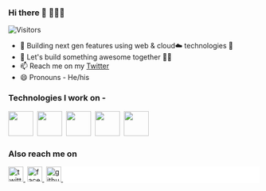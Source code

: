 ### Hi there 👋 👨🏻‍💻

![Visitors](https://komarev.com/ghpvc/?username=sb39)
<!--
**sb39/sb39** is a ✨ _special_ ✨ repository because its `README.md` (this file) appears on your GitHub profile.

Here are some ideas to get you started:

- 🔭 I’m currently working on ...
- 🌱 I’m currently learning ...
- 👯 I’m looking to collaborate on ...
- 🤔 I’m looking for help with ...
- 💬 Ask me about ...
- 📫 How to reach me: ...
- 😄 Pronouns: ...
- ⚡ Fun fact: ...
-->

- 🔧 Building next gen features using web & cloud☁️ technologies 🧙
- 👯 Let's build something awesome together 💪🏻
- 📫 Reach me on my [Twitter](https://twitter.com/biswas_srijeet)
- 😄 Pronouns - He/his

### Technologies I work on - 

<span><img height="50" src="https://user-images.githubusercontent.com/28492382/95008889-47a89600-063b-11eb-9f0c-e3c5df4de441.png" />&nbsp;</span>
<span><img height="50" src="https://user-images.githubusercontent.com/28492382/95008962-c6053800-063b-11eb-85ba-e57ae99bc6d3.png" />&nbsp;</span>
<span><img height="50" src="https://user-images.githubusercontent.com/28492382/95009057-9a368200-063c-11eb-85b7-3d7227fff23c.png" />&nbsp;</span>
<span><img height="50" src="https://user-images.githubusercontent.com/28492382/95009165-80e20580-063d-11eb-974d-ea328f93a78f.jpg" />&nbsp;</span>
<span><img height="50" src="https://user-images.githubusercontent.com/28492382/95009192-bab30c00-063d-11eb-9b44-c5e03e22da66.png" />&nbsp;</span>

### Also reach me on 

<div style="background-color:white;">
<a href="https://twitter.com/biswas_srijeet"><span><img height="30" alt="twitter_freepik" src="https://user-images.githubusercontent.com/28492382/95009432-abcd5900-063f-11eb-9791-ac70904e82c2.png" />&nbsp;</span></a>
<a href="https://facebook.com/srijeet.b"><span><img height="30" alt="facebook_freepik" src="https://user-images.githubusercontent.com/28492382/95009541-8260fd00-0640-11eb-9c3b-62c29152ed28.png" />&nbsp;</span></a>
<a href="https://github.com/sb39"><span><img height="30" alt="github_freepik" src="https://user-images.githubusercontent.com/28492382/95009579-bdfbc700-0640-11eb-9e35-572c62a94062.png" />&nbsp;</span></a>
</div>
